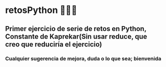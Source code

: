 # retosPython 🐍🐍🐍
## Primer ejercicio de serie de retos en Python, Constante de Kaprekar(Sin usar reduce, que creo que reduciría el ejercicio)
### Cualquier sugerencia de mejora, duda o lo que sea; bienvenida
